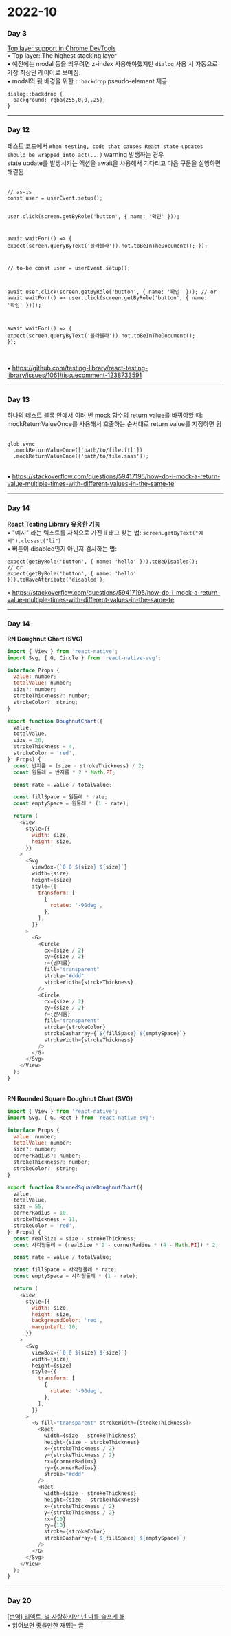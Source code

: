<h1>2022-10</h1><h3>Day 3</h3><p><a href="https://developer.chrome.com/blog/top-layer-devtools/">Top layer support in Chrome DevTools</a><br>• Top layer: The highest stacking layer<br>• 예전에는 modal 등을 띄우려면 z-index 사용해야했지만 <code>dialog</code> 사용 시 자동으로 가장 최상단 레이어로 보여짐.<br>• modal의 뒷 배경을 위한 <code>::backdrop</code> pseudo-element 제공<br><pre><code>dialog::backdrop {
  background: rgba(255,0,0,.25);
}</code></pre></p>
<hr/><h3>Day 12</h3><p>테스트 코드에서 <code>When testing, code that causes React state updates should be wrapped into act(...)</code>  warning 발생하는 경우<br>state update를 발생시키는 액션을 await을 사용해서 기다리고 다음 구문을 실행하면 해결됨<br><br><pre><code>// as-is
const user = userEvent.setup();

user.click(screen.getByRole(&#39;button&#39;, { name: &#39;확인&#39; }));

await waitFor(() => {
  expect(screen.queryByText(&#39;블라블라&#39;)).not.toBeInTheDocument();
});

// to-be
const user = userEvent.setup();

await user.click(screen.getByRole(&#39;button&#39;, { name: &#39;확인&#39; })); // or await waitFor(() => user.click(screen.getByRole(&#39;button&#39;, { name: &#39;확인&#39; })));

await waitFor(() => {
  expect(screen.queryByText(&#39;블라블라&#39;)).not.toBeInTheDocument();
});</code></pre><br>• <a href="https://github.com/testing-library/react-testing-library/issues/1061#issuecomment-1238733591">https://github.com/testing-library/react-testing-library/issues/1061#issuecomment-1238733591</a></p>
<hr/><h3>Day 13</h3><p>하나의 테스트 블록 안에서 여러 번 mock 함수의 return value를 바꿔야할 때:<br>mockReturnValueOnce를 사용해서 호출하는 순서대로 return value를 지정하면 됨<br><br><pre><code>glob.sync
  .mockReturnValueOnce([&#39;path/to/file.ftl&#39;])
  .mockReturnValueOnce([&#39;path/to/file.sass&#39;]);</code></pre><br>• <a href="https://stackoverflow.com/questions/59417195/how-do-i-mock-a-return-value-multiple-times-with-different-values-in-the-same-te">https://stackoverflow.com/questions/59417195/how-do-i-mock-a-return-value-multiple-times-with-different-values-in-the-same-te</a></p><hr/><h3>Day 14</h3><p><strong>React Testing Library 유용한 기능</strong><br>• &quot;예시&quot; 라는 텍스트를 자식으로 가진 li 태그 찾는 법: <code>screen.getByText(&quot;예시&quot;).closest(&quot;li&quot;)</code><br>• 버튼이 disabled인지 아닌지 검사하는 법: <br><pre><code>expect(getByRole(&#39;button&#39;, { name: &#39;hello&#39; })).toBeDisabled();
// or
expect(getByRole(&#39;button&#39;, { name: &#39;hello&#39; })).toHaveAttribute(&#39;disabled&#39;);</code></pre>• <a href="https://stackoverflow.com/questions/56593840/check-that-button-is-disabled-in-react-testing-library">https://stackoverflow.com/questions/59417195/how-do-i-mock-a-return-value-multiple-times-with-different-values-in-the-same-te</a></p>
<hr/><h3>Day 14</h3><p><strong>RN Doughnut Chart (SVG)</strong><br/>

```js
import { View } from 'react-native';
import Svg, { G, Circle } from 'react-native-svg';

interface Props {
  value: number;
  totalValue: number;
  size?: number;
  strokeThickness?: number;
  strokeColor?: string;
}

export function DoughnutChart({
  value,
  totalValue,
  size = 20,
  strokeThickness = 4,
  strokeColor = 'red',
}: Props) {
  const 반지름 = (size - strokeThickness) / 2;
  const 원둘레 = 반지름 * 2 * Math.PI;

  const rate = value / totalValue;

  const fillSpace = 원둘레 * rate;
  const emptySpace = 원둘레 * (1 - rate);

  return (
    <View
      style={{
        width: size,
        height: size,
      }}
    >
      <Svg
        viewBox={`0 0 ${size} ${size}`}
        width={size}
        height={size}
        style={{
          transform: [
            {
              rotate: '-90deg',
            },
          ],
        }}
      >
        <G>
          <Circle
            cx={size / 2}
            cy={size / 2}
            r={반지름}
            fill="transparent"
            stroke="#ddd"
            strokeWidth={strokeThickness}
          />
          <Circle
            cx={size / 2}
            cy={size / 2}
            r={반지름}
            fill="transparent"
            stroke={strokeColor}
            strokeDasharray={`${fillSpace} ${emptySpace}`}
            strokeWidth={strokeThickness}
          />
        </G>
      </Svg>
    </View>
  );
}
```
  
  
<br/><strong>RN Rounded Square Doughnut Chart (SVG)</strong><br/>

```js
import { View } from 'react-native';
import Svg, { G, Rect } from 'react-native-svg';

interface Props {
  value: number;
  totalValue: number;
  size?: number;
  cornerRadius?: number;
  strokeThickness?: number;
  strokeColor?: string;
}

export function RoundedSquareDoughnutChart({
  value,
  totalValue,
  size = 55,
  cornerRadius = 10,
  strokeThickness = 11,
  strokeColor = 'red',
}: Props) {
  const realSize = size - strokeThickness;
  const 사각형둘레 = (realSize * 2 - cornerRadius * (4 - Math.PI)) * 2;

  const rate = value / totalValue;

  const fillSpace = 사각형둘레 * rate;
  const emptySpace = 사각형둘레 * (1 - rate);

  return (
    <View
      style={{
        width: size,
        height: size,
        backgroundColor: 'red',
        marginLeft: 10,
      }}
    >
      <Svg
        viewBox={`0 0 ${size} ${size}`}
        width={size}
        height={size}
        style={{
          transform: [
            {
              rotate: '-90deg',
            },
          ],
        }}
      >
        <G fill="transparent" strokeWidth={strokeThickness}>
          <Rect
            width={size - strokeThickness}
            height={size - strokeThickness}
            x={strokeThickness / 2}
            y={strokeThickness / 2}
            rx={cornerRadius}
            ry={cornerRadius}
            stroke="#ddd"
          />
          <Rect
            width={size - strokeThickness}
            height={size - strokeThickness}
            x={strokeThickness / 2}
            y={strokeThickness / 2}
            rx={10}
            ry={10}
            stroke={strokeColor}
            strokeDasharray={`${fillSpace} ${emptySpace}`}
          />
        </G>
      </Svg>
    </View>
  );
}
```
<hr/><h3>Day 20</h3><p><a href="https://velog.io/@eunbinn/react-i-love-you-but-youre-bringing-me-down">[번역] 리액트, 널 사랑하지만 넌 나를 슬프게 해</a><br>• 읽어보면 좋을만한 재밌는 글</p>